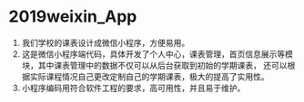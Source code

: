 # 2019weixin_App
1. 我们学校的课表设计成微信小程序，方便易用。
2. 这是微信小程序端代码，具体开发了个人中心，课表管理，首页信息展示等模块，其中课表管理中的数据不仅可以从后台获取到初始的学期课表，
   还可以根据实际课程情况自己更改定制自己的学期课表，极大的提高了实用性。
3. 小程序编码用符合软件工程的要求，高可用性，并且易于维护。
